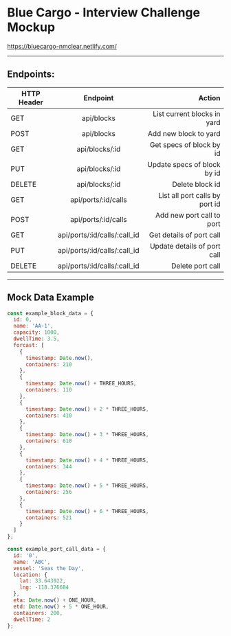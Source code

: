 # Blue Cargo - Interview Challenge Mockup

https://bluecargo-nmclear.netlify.com/

---

## Endpoints:

| HTTP Header |           Endpoint           |                         Action |
| ----------- | :--------------------------: | -----------------------------: |
| GET         |          api/blocks          |    List current blocks in yard |
| POST        |          api/blocks          |          Add new block to yard |
| GET         |        api/blocks/:id        |       Get specs of block by id |
| PUT         |        api/blocks/:id        |    Update specs of block by id |
| DELETE      |        api/blocks/:id        |                Delete block id |
| GET         |     api/ports/:id/calls      | List all port calls by port id |
| POST        |     api/ports/:id/calls      |      Add new port call to port |
| GET         | api/ports/:id/calls/:call_id |       Get details of port call |
| PUT         | api/ports/:id/calls/:call_id |    Update details of port call |
| DELETE      | api/ports/:id/calls/:call_id |               Delete port call |

---

## Mock Data Example

```javascript
const example_block_data = {
  id: 0,
  name: 'AA-1',
  capacity: 1000,
  dwellTime: 3.5,
  forcast: [
    {
      timestamp: Date.now(),
      containers: 210
    },
    {
      timestamp: Date.now() + THREE_HOURS,
      containers: 110
    },
    {
      timestamp: Date.now() + 2 * THREE_HOURS,
      containers: 410
    },
    {
      timestamp: Date.now() + 3 * THREE_HOURS,
      containers: 610
    },
    {
      timestamp: Date.now() + 4 * THREE_HOURS,
      containers: 344
    },
    {
      timestamp: Date.now() + 5 * THREE_HOURS,
      containers: 256
    },
    {
      timestamp: Date.now() + 6 * THREE_HOURS,
      containers: 521
    }
  ]
};
```

```javascript
const example_port_call_data = {
  id: '0',
  name: 'ABC',
  vessel: 'Seas the Day',
  location: {
    lat: 33.643922,
    lng: -118.376684
  },
  eta: Date.now() + ONE_HOUR,
  etd: Date.now() + 5 * ONE_HOUR,
  containers: 200,
  dwellTime: 2
};
```
